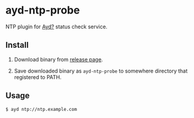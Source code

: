 ayd-ntp-probe
=============

NTP plugin for [Ayd?](https://github.com/macrat/ayd) status check service.


## Install

1. Download binary from [release page](https://github.com/macrat/ayd-ntp-probe/releases).

2. Save downloaded binary as `ayd-ntp-probe` to somewhere directory that registered to PATH.


## Usage

``` shell
$ ayd ntp://ntp.example.com
```
